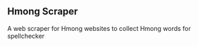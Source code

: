 Hmong Scraper
-------------
A web scraper for Hmong websites to collect Hmong words for spellchecker